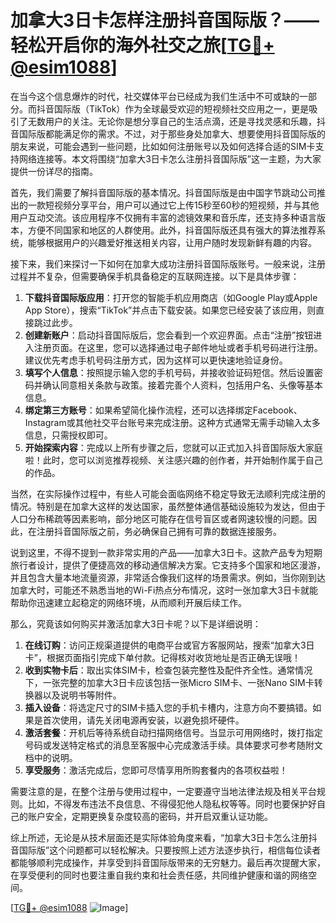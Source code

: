 # 加拿大3日卡怎样注册抖音国际版？——轻松开启你的海外社交之旅[[TG💪+ @esim1088](https://t.me/s/esim1088)]

在当今这个信息爆炸的时代，社交媒体平台已经成为我们生活中不可或缺的一部分。而抖音国际版（TikTok）作为全球最受欢迎的短视频社交应用之一，更是吸引了无数用户的关注。无论你是想分享自己的生活点滴，还是寻找灵感和乐趣，抖音国际版都能满足你的需求。不过，对于那些身处加拿大、想要使用抖音国际版的朋友来说，可能会遇到一些问题，比如如何注册账号以及如何选择合适的SIM卡支持网络连接等。本文将围绕“加拿大3日卡怎么注册抖音国际版”这一主题，为大家提供一份详尽的指南。

首先，我们需要了解抖音国际版的基本情况。抖音国际版是由中国字节跳动公司推出的一款短视频分享平台，用户可以通过它上传15秒至60秒的短视频，并与其他用户互动交流。该应用程序不仅拥有丰富的滤镜效果和音乐库，还支持多种语言版本，方便不同国家和地区的人群使用。此外，抖音国际版还具有强大的算法推荐系统，能够根据用户的兴趣爱好推送相关内容，让用户随时发现新鲜有趣的内容。

接下来，我们来探讨一下如何在加拿大成功注册抖音国际版账号。一般来说，注册过程并不复杂，但需要确保手机具备稳定的互联网连接。以下是具体步骤：

1. **下载抖音国际版应用**：打开您的智能手机应用商店（如Google Play或Apple App Store），搜索“TikTok”并点击下载安装。如果您已经安装了该应用，则直接跳过此步。
2. **创建新账户**：启动抖音国际版后，您会看到一个欢迎界面。点击“注册”按钮进入注册页面。在这里，您可以选择通过电子邮件地址或者手机号码进行注册。建议优先考虑手机号码注册方式，因为这样可以更快速地验证身份。
3. **填写个人信息**：按照提示输入您的手机号码，并接收验证码短信。然后设置密码并确认同意相关条款与政策。接着完善个人资料，包括用户名、头像等基本信息。
4. **绑定第三方账号**：如果希望简化操作流程，还可以选择绑定Facebook、Instagram或其他社交平台账号来完成注册。这种方式通常无需手动输入太多信息，只需授权即可。
5. **开始探索内容**：完成以上所有步骤之后，您就可以正式加入抖音国际版大家庭啦！此时，您可以浏览推荐视频、关注感兴趣的创作者，并开始制作属于自己的作品。

当然，在实际操作过程中，有些人可能会面临网络不稳定导致无法顺利完成注册的情况。特别是在加拿大这样的发达国家，虽然整体通信基础设施较为发达，但由于人口分布稀疏等因素影响，部分地区可能存在信号盲区或者网速较慢的问题。因此，在注册抖音国际版之前，务必确保自己拥有可靠的数据连接服务。

说到这里，不得不提到一款非常实用的产品——加拿大3日卡。这款产品专为短期旅行者设计，提供了便捷高效的移动通信解决方案。它支持多个国家和地区漫游，并且包含大量本地流量资源，非常适合像我们这样的场景需求。例如，当你刚到达加拿大时，可能还不熟悉当地的Wi-Fi热点分布情况，这时一张加拿大3日卡就能帮助你迅速建立起稳定的网络环境，从而顺利开展后续工作。

那么，究竟该如何购买并激活加拿大3日卡呢？以下是详细说明：

1. **在线订购**：访问正规渠道提供的电商平台或官方客服网站，搜索“加拿大3日卡”，根据页面指引完成下单付款。记得核对收货地址是否正确无误哦！
2. **收到实物卡后**：取出实体SIM卡，检查包装完整性及配件齐全性。通常情况下，一张完整的加拿大3日卡应该包括一张Micro SIM卡、一张Nano SIM卡转换器以及说明书等附件。
3. **插入设备**：将选定尺寸的SIM卡插入您的手机卡槽内，注意方向不要搞错。如果是首次使用，请先关闭电源再安装，以避免损坏硬件。
4. **激活套餐**：开机后等待系统自动扫描网络信号。当显示可用网络时，拨打指定号码或发送特定格式的消息至客服中心完成激活手续。具体要求可参考随附文档中的说明。
5. **享受服务**：激活完成后，您即可尽情享用所购套餐内的各项权益啦！

需要注意的是，在整个注册与使用过程中，一定要遵守当地法律法规及相关平台规则。比如，不得发布违法不良信息、不得侵犯他人隐私权等等。同时也要保护好自己的账户安全，定期更换复杂度较高的密码，并开启双重认证功能。

综上所述，无论是从技术层面还是实际体验角度来看，“加拿大3日卡怎么注册抖音国际版”这个问题都可以轻松解决。只要按照上述方法逐步执行，相信每位读者都能够顺利完成操作，并享受到抖音国际版带来的无穷魅力。最后再次提醒大家，在享受便利的同时也要注重自我约束和社会责任感，共同维护健康和谐的网络空间。

[[TG💪+ @esim1088](https://t.me/s/esim1088) ![Image](https://i.postimg.cc/4NQfJmqS/Snipaste-2025-05-13-00-14-12.png)]
